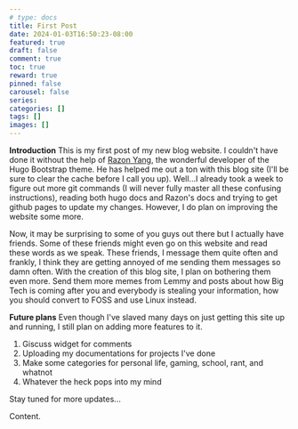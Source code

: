 ```yaml
---
# type: docs 
title: First Post
date: 2024-01-03T16:50:23-08:00
featured: true
draft: false
comment: true
toc: true
reward: true
pinned: false
carousel: false
series:
categories: []
tags: []
images: []
---
```


__Introduction__
This is my first post of my new blog website. I couldn't have done it without the help of [Razon Yang](https://github.com/razonyang), the wonderful developer of the Hugo Bootstrap theme. He has helped me out a ton with this blog site (I'll be sure to clear the cache before I call you up). Well...I already took a week to figure out more git commands (I will never fully master all these confusing instructions), reading both hugo docs and Razon's docs and trying to get github pages to update my changes. However, I do plan on improving the website some more.

Now, it may be surprising to some of you guys out there but I actually have friends. Some of these friends might even go on this website and read these words as we speak. These friends, I message them quite often and frankly, I think they are getting annoyed of me sending them messages so damn often. With the creation of this blog site, I plan on bothering them even more. Send them more memes from Lemmy and posts about how Big Tech is coming after you and everybody is stealing your information, how you should convert to FOSS and use Linux instead.

__Future plans__
Even though I've slaved many days on just getting this site up and running, I still plan on adding more features to it.
1. Giscuss widget for comments
2. Uploading my documentations for projects I've done
3. Make some categories for personal life, gaming, school, rant, and whatnot
4. Whatever the heck pops into my mind


Stay tuned for more updates...



<!--more-->

Content.
